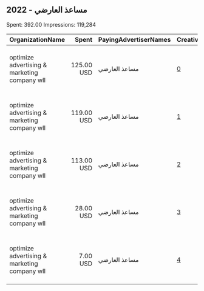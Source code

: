 ## 2022 - مساعذ العارضي 
Spent: 392.00
Impressions: 119,284

|OrganizationName|Spent|PayingAdvertiserNames|CreativeUrls|Impressions|Genders|AgeBrackets|CountryCodes|BillingAddresses|CandidateBallotInformation|
|:---|---:|:---|:---|---:|:---|:---|:---|:---|:---|
|optimize advertising & marketing company wll|125.00 USD|مساعذ العارضي|[0](https://www.snap.com/political-ads/asset/c5f6404a910968281dbc65a041e74c9d6ebe5863aec8a291adce8c862cb77c2a?mediaType=mp4)|49,858||18+|kuwait|"jaber almubarak st, behbehani complex, m floor, office 56,KUWAIT CITY,13046,KW"||
|optimize advertising & marketing company wll|119.00 USD|مساعذ العارضي|[1](https://www.snap.com/political-ads/asset/0957c311362ca12a8d779908717e92cb69ad179e2a1c3d05224a354f17f0c2a6?mediaType=mp4)|33,208||22+|kuwait|"jaber almubarak st, behbehani complex, m floor, office 56,KUWAIT CITY,13046,KW"||
|optimize advertising & marketing company wll|113.00 USD|مساعذ العارضي|[2](https://www.snap.com/political-ads/asset/7e8810f826a62ce741d37df9457955961ccd65a2ecfff5beea25940d931425da?mediaType=mp4)|27,532|FEMALE|18+|kuwait|"jaber almubarak st, behbehani complex, m floor, office 56,KUWAIT CITY,13046,KW"||
|optimize advertising & marketing company wll|28.00 USD|مساعذ العارضي|[3](https://www.snap.com/political-ads/asset/44c41ec4739d86b9350e99118ba8ab5728888931a4700573e008f18b94295468?mediaType=mp4)|7,046||18+|kuwait|"jaber almubarak st, behbehani complex, m floor, office 56,KUWAIT CITY,13046,KW"||
|optimize advertising & marketing company wll|7.00 USD|مساعذ العارضي|[4](https://www.snap.com/political-ads/asset/5f4358c0e6bad9c5674c20d7069db6b547338a80d5468729a3c10dbd24df6331?mediaType=mp4)|1,640||18+|kuwait|"jaber almubarak st, behbehani complex, m floor, office 56,KUWAIT CITY,13046,KW"||

